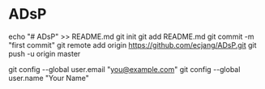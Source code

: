 
  # ADsP

echo "# ADsP" >> README.md
git init
git add README.md
git commit -m "first commit"
git remote add origin https://github.com/ecjang/ADsP.git
git push -u origin master

  git config --global user.email "you@example.com"
  git config --global user.name "Your Name"
